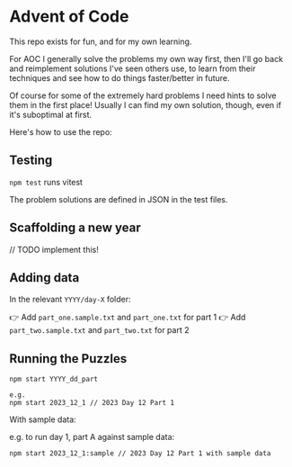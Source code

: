 # Advent of Code

This repo exists for fun, and for my own learning.

For AOC I generally solve the problems my own way first, then I'll go back and reimplement solutions I've seen others use, to learn from their techniques and see how to do things faster/better in future.

Of course for some of the extremely hard problems I need hints to solve them in the first place! Usually I can find my own solution, though, even if it's suboptimal at first.

Here's how to use the repo:

## Testing

`npm test` runs vitest

The problem solutions are defined in JSON in the test files.

## Scaffolding a new year

// TODO implement this!

## Adding data

In the relevant `YYYY/day-X` folder:

👉 Add `part_one.sample.txt` and `part_one.txt` for part 1
👉 Add `part_two.sample.txt` and `part_two.txt` for part 2

## Running the Puzzles

```terminal
npm start YYYY_dd_part

e.g.
npm start 2023_12_1 // 2023 Day 12 Part 1
```

With sample data:

e.g. to run day 1, part A against sample data:

```terminal
npm start 2023_12_1:sample // 2023 Day 12 Part 1 with sample data
```
